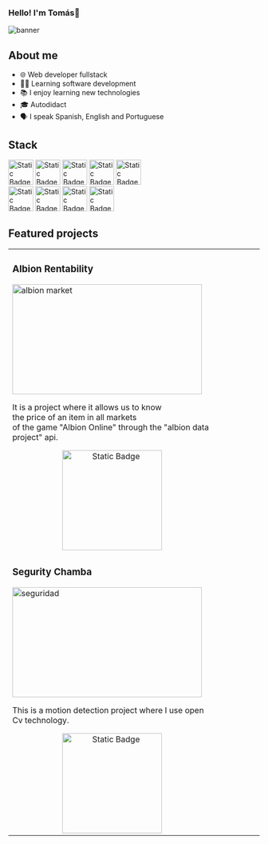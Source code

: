 ### Hello! I'm Tomás👋
![banner](https://github.com/TomasB-Dev/TomasB-Dev/assets/152812185/14cfb6df-ce08-4a2b-af17-ecb1f8407c53)

## About me
- 🌐 Web developer fullstack
- 👨‍💻 Learning software development
- 📚 I enjoy learning new technologies
- 🎓 Autodidact
- 🗣️ I speak Spanish, English and Portuguese
 
## Stack
<img alt="Static Badge" src="https://img.shields.io/badge/HTML-red" style="width: 50px"> <img alt="Static Badge" src="https://img.shields.io/badge/CSS-blue" style="width: 50px"> <img alt="Static Badge" src="https://img.shields.io/badge/JavaScript-yellow" style="width: 50px"> 
<img alt="Static Badge" src="https://img.shields.io/badge/PHP-skyblue" style="width: 50px"> <img alt="Static Badge" src="https://img.shields.io/badge/Python-blue" style="width: 50px"></br> <img alt="Static Badge" src="https://img.shields.io/badge/SQL-orange" style="width: 50px">
 <img alt="Static Badge" src="https://img.shields.io/badge/git-red" style="width: 50px"> <img alt="Static Badge" src="https://img.shields.io/badge/Bootstrap-purple" style="width: 50px"> <img alt="Static Badge" src="https://img.shields.io/badge/API-white" style="width: 50px">

 ## Featured projects

<table>
        <tr>
            <td style="width:400px; float:left;">
                <h3>Albion Rentability</h3>
                <img src="https://github.com/TomasB-Dev/TomasB-Dev/assets/152812185/b777ea2b-771f-4053-bf06-203be279219e" alt="albion market" width="380" height="220">
                <p>It is a project where it allows us to know </br> the price of an item  in all markets  </br> of the game "Albion Online" through the "albion data project" api.</p>
                <a href="https://github.com/TomasB-Dev/Albion-Rentability" target="_blank"><img alt="Static Badge" src="https://img.shields.io/badge/Go to project-blackgreen"style="display: block; margin: 0 auto ; width: 200px;text-align: center;"></a>
            </td>
            <td style="width:400px; float:left;">
             <h3>Segurity Chamba</h3>
             <img src="https://github.com/TomasB-Dev/TomasB-Dev/assets/152812185/2314a8e8-9721-4636-8b12-e0684f1f555c" alt="seguridad" width="380" height="220">
             <p>This is a motion detection project where I use open Cv technology.</p>
             <a href="https://github.com/TomasB-Dev/Segurity-chamba" target="_blank"><img alt="Static Badge" src="https://img.shields.io/badge/Go to project-blackgreen"style="display: block; margin: 0 auto; width: 200px;text-align: center;"></a>
            </td>
        </tr>
    </table>
  










<!--
**TomasB-Dev/TomasB-Dev** is a ✨ _special_ ✨ repository because its `README.md` (this file) appears on your GitHub profile.

Here are some ideas to get you started:

- 🔭 I’m currently working on ...
- 🌱 I’m currently learning ...
- 👯 I’m looking to collaborate on ...
- 🤔 I’m looking for help with ...
- 💬 Ask me about ...
- 📫 How to reach me: ...
- 😄 Pronouns: ...
- ⚡ Fun fact: ...
-->
